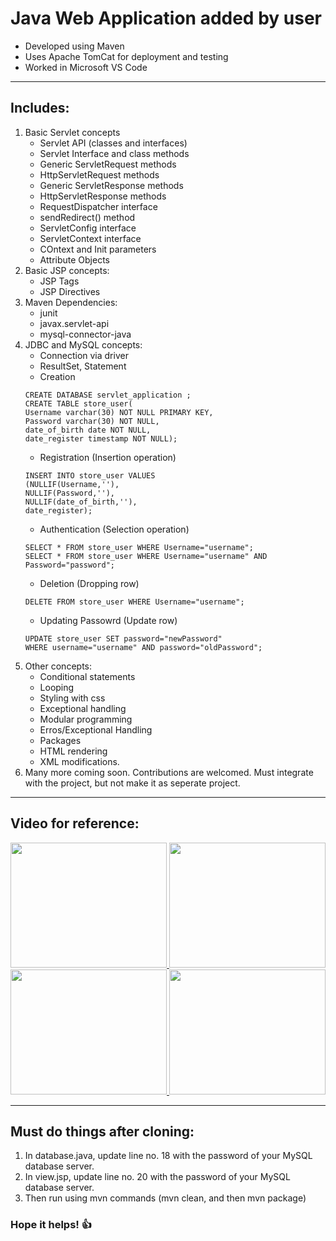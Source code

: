 # Java Web Application added by user

- Developed using Maven
- Uses Apache TomCat for deployment and testing
- Worked in Microsoft VS Code

---

## Includes:

1.  Basic Servlet concepts
    - Servlet API (classes and interfaces)
    - Servlet Interface and class methods
    - Generic ServletRequest methods
    - HttpServletRequest methods
    - Generic ServletResponse methods
    - HttpServletResponse methods
    - RequestDispatcher interface
    - sendRedirect() method
    - ServletConfig interface
    - ServletContext interface
    - COntext and Init parameters
    - Attribute Objects
2.  Basic JSP concepts:
    - JSP Tags
    - JSP Directives
3.  Maven Dependencies:
    - junit
    - javax.servlet-api
    - mysql-connector-java
4.  JDBC and MySQL concepts:
    - Connection via driver
    - ResultSet, Statement
    - Creation
    ```mysql
    CREATE DATABASE servlet_application ;
    CREATE TABLE store_user(
    Username varchar(30) NOT NULL PRIMARY KEY,
    Password varchar(30) NOT NULL,
    date_of_birth date NOT NULL,
    date_register timestamp NOT NULL);
    ```
    - Registration (Insertion operation)
    ```mysql
    INSERT INTO store_user VALUES
    (NULLIF(Username,''),
    NULLIF(Password,''),
    NULLIF(date_of_birth,''),
    date_register);
    ```
    - Authentication (Selection operation)
    ```mysql
    SELECT * FROM store_user WHERE Username="username";
    SELECT * FROM store_user WHERE Username="username" AND Password="password";
    ```
    - Deletion (Dropping row)
    ```mysql
    DELETE FROM store_user WHERE Username="username";
    ```
    - Updating Passowrd (Update row)
    ```mysql
    UPDATE store_user SET password="newPassword"
    WHERE username="username" AND password="oldPassword";
    ```
5.  Other concepts:
    - Conditional statements
    - Looping
    - Styling with css
    - Exceptional handling
    - Modular programming
    - Erros/Exceptional Handling
    - Packages
    - HTML rendering
    - XML modifications.
6.  Many more coming soon. Contributions are welcomed. Must integrate with the project, but not make it as seperate project.

---

## Video for reference:

<div align="center">
   <a href="https://youtu.be/T33X5lPYWS4" target="_blank" rel="noopener noreferrer">
      <img src="http://img.youtube.com/vi/T33X5lPYWS4/0.jpg" height="200px" width="250px">
   </a>
   <a href="https://youtu.be/4QQ3e1vVwdU" target="_blank" rel="noopener noreferrer">
      <img src="http://img.youtube.com/vi/4QQ3e1vVwdU/0.jpg" height="200px" width="250px">
   </a>
   <a href="https://youtu.be/mbE3nve0G90" target="_blank" rel="noopener noreferrer">
      <img src="http://img.youtube.com/vi/mbE3nve0G90/0.jpg" height="200px" width="250px">
   </a>
   <a href="https://youtu.be/cuscNGMMtfs" target="_blank" rel="noopener noreferrer">
      <img src="http://img.youtube.com/vi/cuscNGMMtfs/0.jpg" height="200px" width="250px">
   </a>
</div>

---

## Must do things after cloning:

1. In database.java, update line no. 18 with the password of your MySQL database server.
2. In view.jsp, update line no. 20 with the password of your MySQL database server.
3. Then run using mvn commands (mvn clean, and then mvn package)

### Hope it helps! 👍
